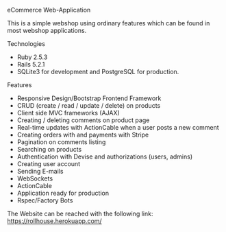 eCommerce Web-Application

  This is a simple webshop using ordinary features which can be found in most webshop applications.

Technologies

  - Ruby 2.5.3
  - Rails 5.2.1
  - SQLite3 for development and PostgreSQL for production.

Features

  - Responsive Design/Bootstrap Frontend Framework
  - CRUD (create / read / update / delete) on products
  - Client side MVC frameworks (AJAX)
  - Creating / deleting comments on product page
  - Real-time updates with ActionCable when a user posts a new comment
  - Creating orders with and payments with Stripe
  - Pagination on comments listing
  - Searching on products
  - Authentication with Devise and authorizations (users, admins)
  - Creating user account
  - Sending E-mails
  - WebSockets
  - ActionCable
  - Application ready for production
  - Rspec/Factory Bots


The Website can be reached with the following link: https://rollhouse.herokuapp.com/
